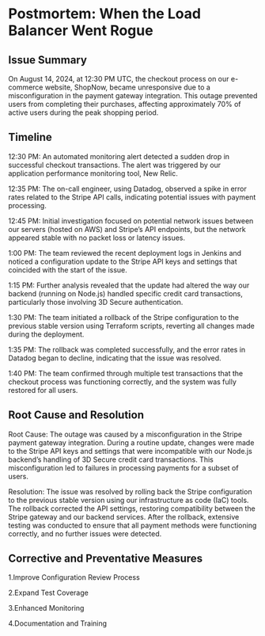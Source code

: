 # Postmortem: When the Load Balancer Went Rogue


## Issue Summary
On August 14, 2024, at 12:30 PM UTC, the checkout process on our e-commerce website, ShopNow, became unresponsive due to a misconfiguration in the payment gateway integration. This outage prevented users from completing their purchases, affecting approximately 70% of active users during the peak shopping period.

## Timeline
12:30 PM: An automated monitoring alert detected a sudden drop in successful checkout transactions. The alert was triggered by our application performance monitoring tool, New Relic.

12:35 PM: The on-call engineer, using Datadog, observed a spike in error rates related to the Stripe API calls, indicating potential issues with payment processing.

12:45 PM: Initial investigation focused on potential network issues between our servers (hosted on AWS) and Stripe’s API endpoints, but the network appeared stable with no packet loss or latency issues.

1:00 PM: The team reviewed the recent deployment logs in Jenkins and noticed a configuration update to the Stripe API keys and settings that coincided with the start of the issue.

1:15 PM: Further analysis revealed that the update had altered the way our backend (running on Node.js) handled specific credit card transactions, particularly those involving 3D Secure authentication.

1:30 PM: The team initiated a rollback of the Stripe configuration to the previous stable version using Terraform scripts, reverting all changes made during the deployment.

1:35 PM: The rollback was completed successfully, and the error rates in Datadog began to decline, indicating that the issue was resolved.

1:40 PM: The team confirmed through multiple test transactions that the checkout process was functioning correctly, and the system was fully restored for all users.

## Root Cause and Resolution
Root Cause: The outage was caused by a misconfiguration in the Stripe payment gateway integration. During a routine update, changes were made to the Stripe API keys and settings that were incompatible with our Node.js backend’s handling of 3D Secure credit card transactions. This misconfiguration led to failures in processing payments for a subset of users.

Resolution: The issue was resolved by rolling back the Stripe configuration to the previous stable version using our infrastructure as code (IaC) tools. The rollback corrected the API settings, restoring compatibility between the Stripe gateway and our backend services. After the rollback, extensive testing was conducted to ensure that all payment methods were functioning correctly, and no further issues were detected.

## Corrective and Preventative Measures

1.Improve Configuration Review Process

2.Expand Test Coverage

3.Enhanced Monitoring

4.Documentation and Training
